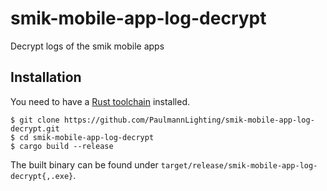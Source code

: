 # smik-mobile-app-log-decrypt
Decrypt logs of the smik mobile apps

## Installation
You need to have a [Rust toolchain](https://www.rust-lang.org/) installed.

```
$ git clone https://github.com/PaulmannLighting/smik-mobile-app-log-decrypt.git
$ cd smik-mobile-app-log-decrypt
$ cargo build --release
```

The built binary can be found under `target/release/smik-mobile-app-log-decrypt{,.exe}`.
